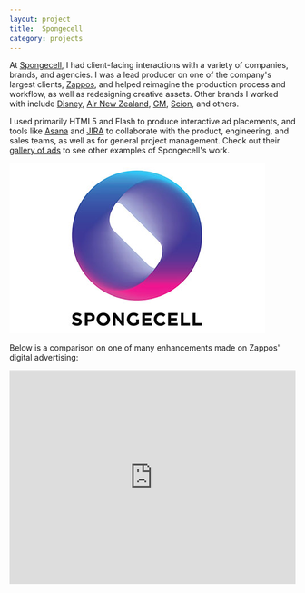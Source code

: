 ```yaml
---
layout: project
title:  Spongecell
category: projects
---
```

At [Spongecell](http://www.spongecell.com), I had client-facing interactions with a variety of companies, brands, and agencies.  I was a lead producer on one of the company's largest clients, [Zappos](http://www.zappos.com), and helped reimagine the production process and workflow, as well as redesigning creative assets. Other brands I worked with include [Disney](http://www.disney.com), [Air New Zealand](http://www.airnewzealand.com), [GM](http://www.gm.com), [Scion](http://www.scion.com), and others.

I used primarily HTML5 and Flash to produce interactive ad placements, and tools like [Asana](http://www.asana.com) and [JIRA](https://www.atlassian.com/software/jira) to collaborate with the product, engineering, and sales teams, as well as for general project management. Check out their [gallery of ads](http://www.spongecell.com/gallery) to see other examples of Spongecell's work.

![spongecell_image01](/img/spongecell-white.jpg)

Below is a comparison on one of many enhancements made on Zappos' digital advertising:

<iframe src="https://player.vimeo.com/video/126886181?color=2ba6cb&title=0&byline=0&portrait=0" width="100%" height="377" frameborder="0" webkitallowfullscreen mozallowfullscreen allowfullscreen></iframe>

